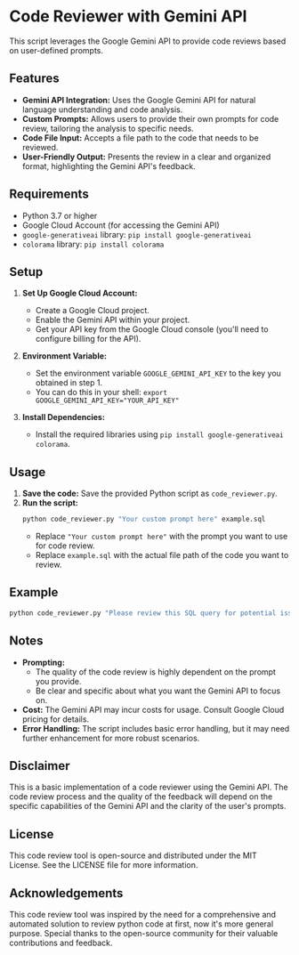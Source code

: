 # Code Reviewer with Gemini API

This script leverages the Google Gemini API to provide code reviews based on user-defined prompts. 

## Features

- **Gemini API Integration:**  Uses the Google Gemini API for natural language understanding and code analysis.
- **Custom Prompts:**  Allows users to provide their own prompts for code review, tailoring the analysis to specific needs.
- **Code File Input:**  Accepts a file path to the code that needs to be reviewed.
- **User-Friendly Output:**  Presents the review in a clear and organized format, highlighting the Gemini API's feedback.

## Requirements

- Python 3.7 or higher
- Google Cloud Account (for accessing the Gemini API)
- `google-generativeai` library: `pip install google-generativeai`
- `colorama` library: `pip install colorama`

## Setup

1. **Set Up Google Cloud Account:**
   - Create a Google Cloud project.
   - Enable the Gemini API within your project.
   - Get your API key from the Google Cloud console (you'll need to configure billing for the API).

2. **Environment Variable:**
   - Set the environment variable `GOOGLE_GEMINI_API_KEY` to the key you obtained in step 1.
   - You can do this in your shell: `export GOOGLE_GEMINI_API_KEY="YOUR_API_KEY"`

3. **Install Dependencies:**
   - Install the required libraries using `pip install google-generativeai colorama`.

## Usage

1. **Save the code:** Save the provided Python script as `code_reviewer.py`.
2. **Run the script:** 
   ```bash
   python code_reviewer.py "Your custom prompt here" example.sql
   ```
   - Replace `"Your custom prompt here"` with the prompt you want to use for code review.
   - Replace `example.sql` with the actual file path of the code you want to review.

## Example

```bash
python code_reviewer.py "Please review this SQL query for potential issues and provide suggestions for improvement." my_query.sql
```

## Notes

- **Prompting:**
    - The quality of the code review is highly dependent on the prompt you provide. 
    - Be clear and specific about what you want the Gemini API to focus on.
- **Cost:**  The Gemini API may incur costs for usage. Consult Google Cloud pricing for details.
- **Error Handling:**  The script includes basic error handling, but it may need further enhancement for more robust scenarios.

## Disclaimer

This is a basic implementation of a code reviewer using the Gemini API.  The code review process and the quality of the feedback will depend on the specific capabilities of the Gemini API and the clarity of the user's prompts. 

## License
This code review tool is open-source and distributed under the MIT License. See the LICENSE file for more information.

## Acknowledgements
This code review tool was inspired by the need for a comprehensive and automated solution to review python code at first, now it's more general purpose. Special thanks to the open-source community for their valuable contributions and feedback.